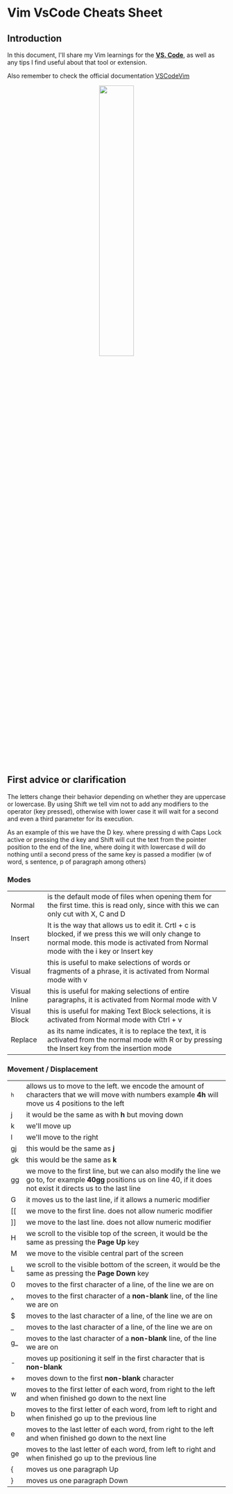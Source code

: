 # Vim VsCode Cheats Sheet

## Introduction

In this document, I'll share my Vim learnings for the **[VS. Code](https://code.visualstudio.com)**, as well as any tips I find useful about that tool or extension.

Also remember to check the official documentation [VSCodeVim](https://github.com/VSCodeVim/Vim)

<p align="center" width="100%">
    <img width="40%" src="https://raw.githubusercontent.com/VSCodeVim/Vim/master/images/icon.png"> 
</p>


## First advice or clarification

The letters change their behavior depending on whether they are uppercase or lowercase. By using Shift we tell vim not to add any modifiers to the operator (key pressed), otherwise with lower case it will wait for a second and even a third parameter for its execution.

As an example of this we have the D key. where pressing d with Caps Lock active or pressing the d key and Shift will cut the text from the pointer position to the end of the line, where doing it with lowercase d will do nothing until a second press of the same key is passed a modifier (w of word, s sentence, p of paragraph among others)
### Modes

|              |                                                                                             |
|--------------|-----------------------------------------------------------------------------------------------------------------------------------------------------------|
|Normal        |is the default mode of files when opening them for the first time. this is read only, since with this we can only cut with X, C and D |
|Insert        |It is the way that allows us to edit it. Crtl + c is blocked, if we press this we will only change to normal mode. this mode is activated from Normal mode with the i key or Insert key  |
|Visual		     |this is useful to make selections of words or fragments of a phrase, it is activated from Normal mode with v|
|Visual Inline |this is useful for making selections of entire paragraphs, it is activated from Normal mode with V|
|Visual Block  |this is useful for making Text Block selections, it is activated from Normal mode with Ctrl + v|
|Replace			 |as its name indicates, it is to replace the text, it is activated from the normal mode with R or by pressing the Insert key from the insertion mode|
                                                                                                                                
### Movement / Displacement

|         |     |
|---------|-----|
| <kbd>h</kbd> |allows us to move to the left. we encode the amount of characters that we will move with numbers example **4h** will move us 4 positions to the left |
| j 			|it would be the same as with **h** but moving down |
| k 			|we'll move up |
| l 			|we'll move to the right|
| gj      |this would be the same as **j** |
| gk			|this would be the same as **k** |
| gg      |we move to the first line, but we can also modify the line we go to, for example **40gg** positions us on line 40, if it does not exist it directs us to the last line|
| G       |it moves us to the last line, if it allows a numeric modifier|
| [[      |we move to the first line. does not allow numeric modifier|
| ]]      |we move to the  last line. does not allow numeric modifier|
| H       |we scroll to the visible top of the screen, it would be the same as pressing the **Page Up** key|
| M       |we move to the visible central part of the screen|
| L       |we scroll to the visible bottom of the screen, it would be the same as pressing the **Page Down** key|
| 0       |moves to the first character of a line, of the line we are on|
| ^       |moves to the first character of a **non-blank** line, of the line we are on
| $       |moves to the last character of a line, of the line we are on|
| _       |moves to the last character of a line, of the line we are on|
| g_      |moves to the last character of a **non-blank** line, of the line we are on|
| -       |moves up positioning it self in the first character that is **non-blank**|
| +       |moves down to the first **non-blank** character
| w       |moves to the first letter of each word, from right to the left and when finished go down to the next line|
| b       |moves to the first letter of each word, from left to right and when finished go up to the previous line  |
| e       |moves to the last letter of each word, from right to the left and when finished go down to the next line |
| ge      |moves to the last letter of each word, from left to right and when finished go up to the previous line   |
| {       |moves us one paragraph Up   |
| }	      |moves us one paragraph Down |


